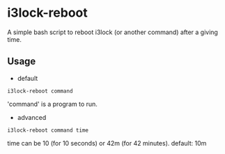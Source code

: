 # i3lock-reboot

A simple bash script to reboot i3lock (or another command) after a giving time.

## Usage

- default
```
i3lock-reboot command
```
'command' is a program to run.


- advanced
```
i3lock-reboot command time
```
time can be 10 (for 10 seconds) or 42m (for 42 minutes).
default: 10m
